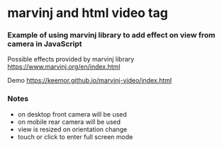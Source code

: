 # marvinj and html video tag 

### Example of using marvinj library to add effect on view from camera in JavaScript

Possible effects provided by marvinj library https://www.marvinj.org/en/index.html 

Demo https://keemor.github.io/marvinj-video/index.html

### Notes
- on desktop front camera will be used
- on mobile rear camera will be used
- view is resized on orientation change
- touch or click to enter full screen mode
